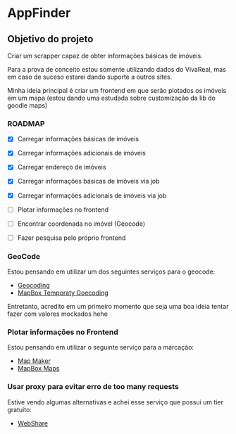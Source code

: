 # AppFinder

## Objetivo do projeto

Criar um scrapper capaz de obter informações básicas de imóveis.

Para a prova de conceito estou somente utilizando dados do VivaReal, mas em caso de suceso estarei dando suporte a outros sites.

Minha ideia principal é criar um frontend em que serão plotados os imóveis em um mapa (estou dando uma estudada sobre customização da lib do goodle maps)


### ROADMAP
- [x] Carregar informações básicas de imóveis
- [x] Carregar informações adicionais de imóveis 
- [x] Carregar endereço de imóveis
- [x] Carregar informações básicas de imóveis via job
- [x] Carregar informações adicionais de imóveis via job
- [ ] Plotar informações no frontend
- [ ] Encontrar coordenada no imóvel (Geocode)
- [ ] Fazer pesquisa pelo próprio frontend


### GeoCode
Estou pensando em utilizar um dos seguintes serviços para o geocode:
 - [Geocoding](https://geocode.maps.co)
 - [MapBox Temporaty Goecoding](https://www.mapbox.com/pricing#temporary-geocoding-api)

Entretanto, acredito em um primeiro momento que seja uma boa ideia tentar fazer com valores mockados hehe

### Plotar informações no Frontend
Estou pensando em utilizar o seguinte serviço para a marcação:
 - [Map Maker](https://maps.co)
 - [MapBox Maps](https://docs.mapbox.com/help/how-to-videos/custom-markers-gl-js-video/)

### Usar proxy para evitar erro de too many requests
Estive vendo algumas alternativas e achei esse serviço que possui um tier gratuito:
 - [WebShare](https://www.webshare.io/pricing)
